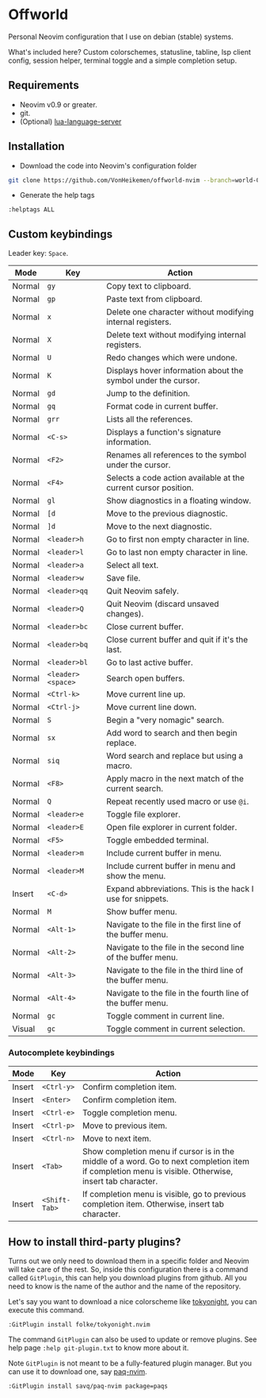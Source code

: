 # Offworld

Personal Neovim configuration that I use on debian (stable) systems.

What's included here? Custom colorschemes, statusline, tabline, lsp client config, session helper, terminal toggle and a simple completion setup.

## Requirements

* Neovim v0.9 or greater.
* git.
* (Optional) [lua-language-server](https://github.com/LuaLS/lua-language-server)

## Installation

* Download the code into Neovim's configuration folder

```sh
git clone https://github.com/VonHeikemen/offworld-nvim --branch=world-09 ~/.config/nvim
```

* Generate the help tags

```vim
:helptags ALL
```

## Custom keybindings

Leader key: `Space`.

| Mode | Key | Action |
| --- | --- | --- |
| Normal | `gy` | Copy text to clipboard. |
| Normal | `gp` | Paste text from clipboard. |
| Normal | `x` | Delete one character without modifying internal registers. |
| Normal | `X` | Delete text without modifying internal registers. |
| Normal | `U` | Redo changes which were undone. |
| Normal | `K` | Displays hover information about the symbol under the cursor. |
| Normal | `gd` | Jump to the definition. |
| Normal | `gq` | Format code in current buffer. |
| Normal | `grr` | Lists all the references. |
| Normal | `<C-s>` | Displays a function's signature information. |
| Normal | `<F2>` | Renames all references to the symbol under the cursor. |
| Normal | `<F4>` | Selects a code action available at the current cursor position. |
| Normal | `gl` | Show diagnostics in a floating window. |
| Normal | `[d` | Move to the previous diagnostic. |
| Normal | `]d` | Move to the next diagnostic. |
| Normal | `<leader>h` | Go to first non empty character in line. |
| Normal | `<leader>l` | Go to last non empty character in line. |
| Normal | `<leader>a` | Select all text. |
| Normal | `<leader>w` | Save file. |
| Normal | `<leader>qq` | Quit Neovim safely. |
| Normal | `<leader>Q` | Quit Neovim (discard unsaved changes). |
| Normal | `<leader>bc` | Close current buffer. |
| Normal | `<leader>bq` | Close current buffer and quit if it's the last. |
| Normal | `<leader>bl` | Go to last active buffer. |
| Normal | `<leader><space>` | Search open buffers. |
| Normal | `<Ctrl-k>` | Move current line up. |
| Normal | `<Ctrl-j>` | Move current line down. |
| Normal | `S` | Begin a "very nomagic" search. |
| Normal | `sx` | Add word to search and then begin replace. |
| Normal | `siq` | Word search and replace but using a macro. |
| Normal | `<F8>` | Apply macro in the next match of the current search. |
| Normal | `Q` | Repeat recently used macro or use `@i`. |
| Normal | `<leader>e` | Toggle file explorer. |
| Normal | `<leader>E` | Open file explorer in current folder. |
| Normal | `<F5>` | Toggle embedded terminal. |
| Normal | `<leader>m` | Include current buffer in menu. |
| Normal | `<leader>M` | Include current buffer in menu and show the menu. |
| Insert | `<C-d>` | Expand abbreviations. This is the hack I use for snippets. |
| Normal | `M` | Show buffer menu. |
| Normal | `<Alt-1>` | Navigate to the file in the first line of the buffer menu. |
| Normal | `<Alt-2>` | Navigate to the file in the second line of the buffer menu. |
| Normal | `<Alt-3>` | Navigate to the file in the third line of the buffer menu. |
| Normal | `<Alt-4>` | Navigate to the file in the fourth line of the buffer menu. |
| Normal | `gc` | Toggle comment in current line. |
| Visual | `gc` | Toggle comment in current selection. |

### Autocomplete keybindings

| Mode | Key | Action |
| --- | --- | --- |
| Insert | `<Ctrl-y>` | Confirm completion item. |
| Insert | `<Enter>` | Confirm completion item. |
| Insert | `<Ctrl-e>` | Toggle completion menu. |
| Insert | `<Ctrl-p>` | Move to previous item. |
| Insert | `<Ctrl-n>` | Move to next item. |
| Insert | `<Tab>` | Show completion menu if cursor is in the middle of a word. Go to next completion item if completion menu is visible. Otherwise, insert tab character. |
| Insert | `<Shift-Tab>` | If completion menu is visible, go to previous completion item. Otherwise, insert tab character. |

## How to install third-party plugins?

Turns out we only need to download them in a specific folder and Neovim will take care of the rest. So, inside this configuration there is a command called `GitPlugin`, this can help you download plugins from github. All you need to know is the name of the author and the name of the repository.

Let's say you want to download a nice colorscheme like [tokyonight](https://github.com/folke/tokyonight.nvim), you can execute this command.

```vim
:GitPlugin install folke/tokyonight.nvim
```

The command `GitPlugin` can also be used to update or remove plugins. See help page `:help git-plugin.txt` to know more about it.

Note `GitPlugin` is not meant to be a fully-featured plugin manager. But you can use it to download one, say [paq-nvim](https://github.com/savq/paq-nvim).

```vim
:GitPlugin install savq/paq-nvim package=paqs
```

